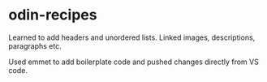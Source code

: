 # odin-recipes

Learned to add headers and unordered lists. Linked images, descriptions, paragraphs etc.

Used emmet to add boilerplate code and pushed changes directly from VS code.
